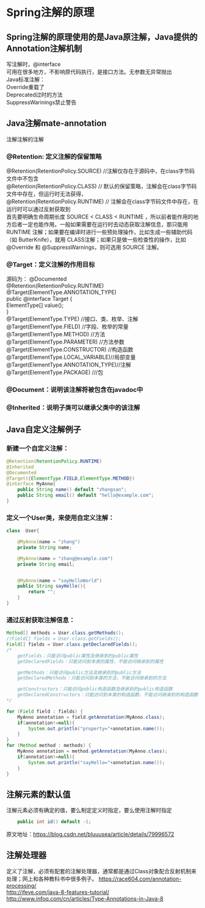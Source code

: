 # Spring注解的原理

## Spring注解的原理使用的是Java原注解，Java提供的Annotation注解机制  
写注解时，@interface  
可用在很多地方，不影响原代码执行，是接口方法。无参数无异常抛出  
Java标准注解：  
Override重载了  
Deprecated过时的方法  
SuppressWarinings禁止警告  

## Java注解mate-annotation  
注解注解的注解  
### @Retention: 定义注解的保留策略  
@Retention(RetentionPolicy.SOURCE)   //注解仅存在于源码中，在class字节码文件中不包含  
@Retention(RetentionPolicy.CLASS)     // 默认的保留策略，注解会在class字节码文件中存在，但运行时无法获得，  
@Retention(RetentionPolicy.RUNTIME)  // 注解会在class字节码文件中存在，在运行时可以通过反射获取到  
首先要明确生命周期长度 SOURCE < CLASS < RUNTIME ，所以前者能作用的地方后者一定也能作用。一般如果需要在运行时去动态获取注解信息，那只能用 RUNTIME 注解；如果要在编译时进行一些预处理操作，比如生成一些辅助代码（如 ButterKnife），就用 CLASS注解；如果只是做一些检查性的操作，比如 @Override 和 @SuppressWarnings，则可选用 SOURCE 注解。  

### @Target：定义注解的作用目标  
源码为： 
@Documented  
@Retention(RetentionPolicy.RUNTIME)  
@Target(ElementType.ANNOTATION_TYPE)  
public @interface Target {  
    ElementType[] value();    
}    
@Target(ElementType.TYPE)   //接口、类、枚举、注解  
@Target(ElementType.FIELD) //字段、枚举的常量  
@Target(ElementType.METHOD) //方法  
@Target(ElementType.PARAMETER) //方法参数  
@Target(ElementType.CONSTRUCTOR)  //构造函数  
@Target(ElementType.LOCAL_VARIABLE)//局部变量  
@Target(ElementType.ANNOTATION_TYPE)//注解  
@Target(ElementType.PACKAGE) ///包  
  
### @Document：说明该注解将被包含在javadoc中
### @Inherited：说明子类可以继承父类中的该注解
  
## Java自定义注解例子
### 新建一个自定义注解：
```Java
@Retention(RetentionPolicy.RUNTIME)
@Inherited
@Documented
@Target({ElementType.FIELD,ElementType.METHOD})
@interface MyAnno{
    public String name() default "zhangsan";
    public String email() default "hello@example.com";
}
```
### 定义一个User类，来使用自定义注解：
```Java
class  User{

    @MyAnno(name = "zhang")
    private String name;

    @MyAnno(name = "zhang@example.com")
    private String email;


    @MyAnno(name = "sayHelloWorld")
    public String sayHello(){
        return "";
    }
}
```
### 通过反射获取注解信息：
```Java
Method[] methods = User.class.getMethods();
//Field[] fields = User.class.getFields();
Field[] fields = User.class.getDeclaredFields();
/*
    getFields：只能访问public属性及继承到的public属性
    getDeclaredFields：只能访问到本类的属性，不能访问继承到的属性

    getMethods：只能访问public方法及继承到的public方法
    getDeclaredMethods：只能访问到本类的方法，不能访问继承到的方法

    getConstructors：只能访问public构造函数及继承到的public构造函数
    getDeclaredConstructors：只能访问到本类的构造函数，不能访问继承到的构造函数
*/

for (Field field : fields) {
    MyAnno annotation = field.getAnnotation(MyAnno.class);
    if(annotation!=null){
        System.out.println("property="+annotation.name());
    }
}
for (Method method : methods) {
    MyAnno annotation = method.getAnnotation(MyAnno.class);
    if(annotation!=null){
        System.out.println("sayHello="+annotation.name());
    }
}
```
## 注解元素的默认值
注解元素必须有确定的值，要么制定定义时指定，要么使用注解时指定
```Java
	public int id() default -1;
```


原文地址：https://blog.csdn.net/bluuusea/article/details/79996572

## 注解处理器
定义了注解，必须有配套的注解处理器，通常都是通过Class对象配合反射机制来处理；网上和各种教科书中很多例子。
https://race604.com/annotation-processing/  
http://ifeve.com/java-8-features-tutorial/  
http://www.infoq.com/cn/articles/Type-Annotations-in-Java-8  
